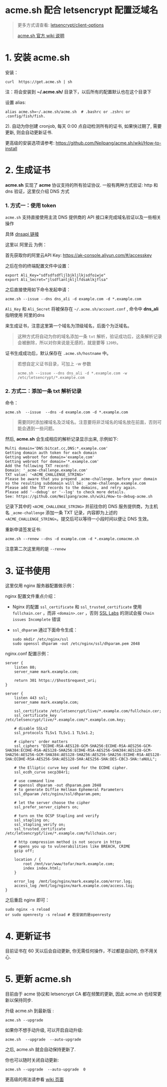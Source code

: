 # acme.sh 配合 letsencrypt 配置泛域名

> 更多方式请查看: [letsencrypt/client-options](https://letsencrypt.org/docs/client-options/)
>
> [acme.sh 官方 wiki 说明](https://github.com/Neilpang/acme.sh/wiki/%E8%AF%B4%E6%98%8E)

# 1. 安装 **acme.sh**

安装：

```
curl  https://get.acme.sh | sh
```

注：将会安装到 **~/.acme.sh/** 目录下，以后所有的配置默认也在这个目录下

设置 alias:

```
alias acme.sh=~/.acme.sh/acme.sh  # .bashrc or .zshrc or .config/fish/fish.
```

2). 自动为你创建 cronjob, 每天 0:00 点自动检测所有的证书, 如果快过期了, 需要更新, 则会自动更新证书.

更高级的安装选项请参考: https://github.com/Neilpang/acme.sh/wiki/How-to-install

# 2. 生成证书

**acme.sh** 实现了 **acme** 协议支持的所有验证协议. 一般有两种方式验证: http 和 dns 验证，这里仅介绍 DNS 方式

### 1. 方式一：使用 token

`acme.sh` 支持直接使用主流 DNS 提供商的 API 接口来完成域名验证以及一些相关操作

具体 [dnsapi 链接](https://github.com/Neilpang/acme.sh/tree/master/dnsapi)

这里以 阿里云 为例：

首先获取你的阿里云API Key: <https://ak-console.aliyun.com/#/accesskey>

之后在你的终端配置文件中设置：

```
export Ali_Key="sdfsdfsdfljlbjkljlkjsdfoiwje"
export Ali_Secret="jlsdflanljkljlfdsaklkjflsa"
```

之后直接使用如下命令发起申请：

```
acme.sh --issue --dns dns_ali -d example.com -d *.example.com 
```

 `Ali_Key` 和 `Ali_Secret` 将被保存在 `~/.acme.sh/account.conf` , 命令中 **dns_ali** 指明使用 阿里的dns

来生成证书，注意这里第一个域名为顶级域名，后面个为泛域名。

> 这种方式将自动为你的域名添加一条 `txt` 解析，验证成功后，这条解析记录会被删除，所以对你来说是无感的，就是要等 `120秒`。

证书生成成功后，默认保存在 `.acme.sh/hostname` 中。

> 若想自定义证书目录，可加上 -w 参数
>
> ```
> acme.sh --issue --dns dns_ali -d *.example.com -w /etc/letsencrypt/*.example.com
> ```

### 2. 方式二：添加一条 txt 解析记录

命令：

```
acme.sh  --issue  --dns -d example.com -d *.example.com
```

> 需要同时添加裸域名及泛域名。注意要将非泛域名的域名放在前面，否则可能会遇到一些问题。

然后, **acme.sh** 会生成相应的解析记录显示出来, 示例如下:

```
Multi domain='DNS:bitcat.cc,DNS:*.example.com'
Getting domain auth token for each domain
Getting webroot for domain='example.com'
Getting webroot for domain='*.example.com'
Add the following TXT record:
Domain: '_acme-challenge.example.com'
TXT value: '<ACME_CHALLENGE_STRING>'
Please be aware that you prepend _acme-challenge. before your domain
so the resulting subdomain will be: _acme-challenge.example.com
Please add the TXT records to the domains, and retry again.
Please add '--debug' or '--log' to check more details.
See: https://github.com/Neilpang/acme.sh/wiki/How-to-debug-acme.sh
```

记录下其中的 `<ACME_CHALLENGE_STRING>` 并前往你的 DNS 服务提供商，为主机名 `_acme-challenge` 添加一条 TXT 记录，内容即为上述的 `<ACME_CHALLENGE_STRING>`。提交后可以等待一小段时间以便让 DNS 生效。

重新申请签发证书:

```
acme.sh --renew --dns -d example.com -d *.example.comacme.sh
```

注意第二次这里用的是 `--renew`

# 3. 证书使用

这里仅用 nginx 服务器配置做示例：

nginx 配置文件重点介绍：

+ Nginx 的配置 `ssl_certificate`  和 `ssl_trusted_certificate` 使用 `fullchain.cer` ，而非 `<domain>.cer` ，否则 [SSL Labs](https://www.ssllabs.com/ssltest/) 的测试会报 `Chain issues Incomplete` 错误

+ `ssl_dhparam` 通过下面命令生成：

  ```
  sudo mkdir /etc/nginx/ssl
  sudo openssl dhparam -out /etc/nginx/ssl/dhparam.pem 2048
  ```

nginx.conf 配置示例：

```
server {
    listen 80;
    server_name mark.example.com;

    return 301 https://$host$request_uri;
}

server {
    listen 443 ssl;
    server_name mark.example.com;

    ssl_certificate /etc/letsencrypt/live/*.example.com/fullchain.cer;
    ssl_certificate_key /etc/letsencrypt/live/*.example.com/*.example.com.key;

    # disable SSLv2
    ssl_protocols TLSv1 TLSv1.1 TLSv1.2;

    # ciphers' order matters
    ssl_ciphers "ECDHE-RSA-AES128-GCM-SHA256:ECDHE-RSA-AES256-GCM-SHA384:ECDHE-RSA-AES128-SHA256:ECDHE-RSA-AES256-SHA384:AES128-GCM-SHA256:AES256-GCM-SHA384:AES128-SHA256:AES256-SHA256:ECDHE-RSA-AES128-SHA:ECDHE-RSA-AES256-SHA:AES128-SHA:AES256-SHA:DES-CBC3-SHA:!aNULL";

    # the Elliptic curve key used for the ECDHE cipher.
    ssl_ecdh_curve secp384r1;

    # use command line
    # openssl dhparam -out dhparam.pem 2048
    # to generate Diffie Hellman Ephemeral Parameters
    ssl_dhparam /etc/nginx/ssl/dhparam.pem;

    # let the server choose the cipher
    ssl_prefer_server_ciphers on;

    # turn on the OCSP Stapling and verify
    ssl_stapling on;
    ssl_stapling_verify on;
    ssl_trusted_certificate /etc/letsencrypt/live/*.example.com/fullchain.cer;

    # http compression method is not secure in https
    # opens you up to vulnerabilities like BREACH, CRIME
    gzip off;

    location / {
        root /mnt/var/www/tofar/mark.example.com;
        index index.html;
    }

    error_log  /mnt/log/nginx/mark.example.com/error.log;
    access_log /mnt/log/nginx/mark.example.com/access.log;
}
```

之后重启 nginx 即可：

```
sudo nginx -s reload
or sudo openresty -s reload # 若安装的是openresty
```

# 4. 更新证书

目前证书在 60 天以后会自动更新, 你无需任何操作，不过都是自动的, 你不用关心.

# 5. 更新 acme.sh

目前由于 acme 协议和 letsencrypt CA 都在频繁的更新, 因此 acme.sh 也经常更新以保持同步.

升级 acme.sh 到最新版 :

```
acme.sh --upgrade
```

如果你不想手动升级, 可以开启自动升级:

```
acme.sh  --upgrade  --auto-upgrade
```

之后, acme.sh 就会自动保持更新了.

你也可以随时关闭自动更新:

```
acme.sh --upgrade  --auto-upgrade  0
```

更高级的用法请参看 [wiki 页面](https://github.com/Neilpang/acme.sh/wiki)